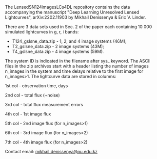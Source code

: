 The LensedSN124imagesLCs4DL repository contains the data accompanying the manuscript "Deep Learning Unresolved Lensed Lightcurves", arXiv:2202.11903 by Mikhail Denissenya & Eric V. Linder.

There are 3 data sets used in Sec. 2 of the paper each containing  10 000 simulated lightcurves in g, r, i bands: 
 
 * T124_gslsne_data.zip   - 1, 2, and 4 image systems (46M);
 * T2_gslsne_data.zip  - 2 image systems (43M);
 * T4_gslsne_data.zip  - 4 image systems (59M). 

The system ID is indicated in the filename after sys_ keyword.  The ASCII files in the zip archives start with a header listing the number of images n_images in the system and time delays relative to the first image for n_images>1. The lightcurve data are stored in columns:

1st col - observation time, days

2nd col - total flux (+noise)

3rd col - total flux measurement errors

4th col - 1st image flux

5th col - 2nd image flux (for n_images>1)

6th col - 3rd image flux (for n_images>2)

7th col - 4th image flux (for n_images>2)

Contact email: mikhail.denissenya@nu.edu.kz
